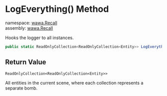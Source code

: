 # LogEverything\(\) Method

namespace: [wawa\.Recall](../../wawa.Recall.md)<br />
assembly: [wawa\.Recall](../../../wawa.Recall.md)

Hooks the logger to all instances\.

```csharp
public static ReadOnlyCollection<ReadOnlyCollection<Entity>> LogEverything();
```

## Return Value

`ReadOnlyCollection<ReadOnlyCollection<Entity>>`

All entities in the current scene, where each collection represents a separate bomb\.

